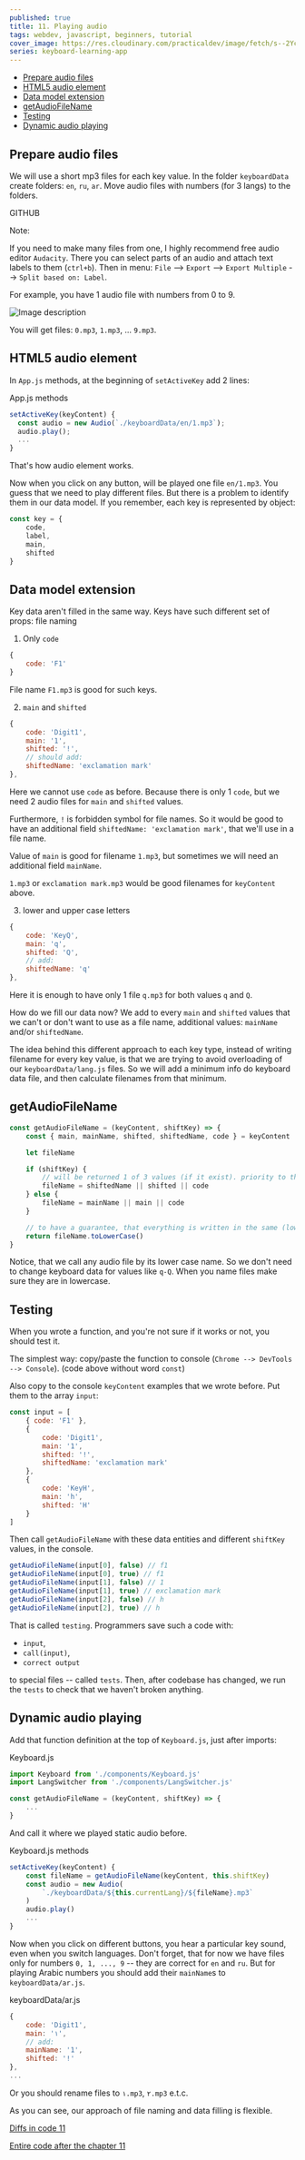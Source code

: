 ```yaml
---
published: true
title: 11. Playing audio
tags: webdev, javascript, beginners, tutorial
cover_image: https://res.cloudinary.com/practicaldev/image/fetch/s--2Ycgb9E_--/c_imagga_scale,f_auto,fl_progressive,h_420,q_auto,w_1000/https://dev-to-uploads.s3.amazonaws.com/uploads/articles/t7manuew9dwi5jlrf8p5.png
series: keyboard-learning-app
---
```


- [Prepare audio files](#prepare-audio-files)
- [HTML5 audio element](#html5-audio-element)
- [Data model extension](#data-model-extension)
- [getAudioFileName](#getaudiofilename)
- [Testing](#testing)
- [Dynamic audio playing](#dynamic-audio-playing)

## Prepare audio files

We will use a short mp3 files for each key value. In the folder `keyboardData` create folders: `en`, `ru`, `ar`. Move audio files with numbers (for 3 langs) to the folders.

GITHUB

Note:

If you need to make many files from one, I highly recommend free audio editor `Audacity`. There you can select parts of an audio and attach text labels to them (`ctrl+b`). Then in menu: `File` --> `Export` --> `Export Multiple` --> `Split based on: Label`.

For example, you have 1 audio file with numbers from 0 to 9.

![Image description](https://dev-to-uploads.s3.amazonaws.com/uploads/articles/lhdk124li854p0hi63od.png)

You will get files: `0.mp3`, `1.mp3`, ... `9.mp3`.

## HTML5 audio element

In `App.js` methods, at the beginning of `setActiveKey` add 2 lines:

App.js methods

```js
setActiveKey(keyContent) {
  const audio = new Audio(`./keyboardData/en/1.mp3`);
  audio.play();
  ...
}
```

That's how audio element works.

Now when you click on any button, will be played one file `en/1.mp3`. You guess that we need to play different files. But there is a problem to identify them in our data model. If you remember, each key is represented by object:

```javascript
const key = {
	code,
	label,
	main,
	shifted
}
```

## Data model extension

Key data aren't filled in the same way. Keys have such different set of props:
file naming

1. Only `code`

```js
{
	code: 'F1'
}
```

File name `F1.mp3` is good for such keys.

2. `main` and `shifted`

```js
{
	code: 'Digit1',
	main: '1',
	shifted: '!',
	// should add:
	shiftedName: 'exclamation mark'
},
```

Here we cannot use `code` as before. Because there is only 1 `code`, but we need 2 audio files for `main` and `shifted` values.

Furthermore, `!` is forbidden symbol for file names. So it would be good to have an additional field `shiftedName: 'exclamation mark'`, that we'll use in a file name.

Value of `main` is good for filename `1.mp3`, but sometimes we will need an additional field `mainName`.

`1.mp3` or `exclamation mark.mp3` would be good filenames for `keyContent` above.

3. lower and upper case letters

```js
{
	code: 'KeyQ',
	main: 'q',
	shifted: 'Q',
	// add:
	shiftedName: 'q'
},
```

Here it is enough to have only 1 file `q.mp3` for both values `q` and `Q`.

How do we fill our data now? We add to every `main` and `shifted` values that we can't or don't want to use as a file name, additional values: `mainName` and/or `shiftedName`.

The idea behind this different approach to each key type, instead of writing filename for every key value, is that we are trying to avoid overloading of our `keyboardData/lang.js` files. So we will add a minimum info do keyboard data file, and then calculate filenames from that minimum.

## getAudioFileName

```js
const getAudioFileName = (keyContent, shiftKey) => {
	const { main, mainName, shifted, shiftedName, code } = keyContent

	let fileName

	if (shiftKey) {
		// will be returned 1 of 3 values (if it exist). priority to the first one
		fileName = shiftedName || shifted || code
	} else {
		fileName = mainName || main || code
	}

	// to have a guarantee, that everything is written in the same (lower) case
	return fileName.toLowerCase()
}
```

Notice, that we call any audio file by its lower case name. So we don't need to change keyboard data for values like `q-Q`. When you name files make sure they are in lowercase.

## Testing

When you wrote a function, and you're not sure if it works or not, you should test it.

The simplest way: copy/paste the function to console (`Chrome --> DevTools --> Console`). (code above without word `const`)

Also copy to the console `keyContent` examples that we wrote before. Put them to the array `input`:

```js
const input = [
	{ code: 'F1' },
	{
		code: 'Digit1',
		main: '1',
		shifted: '!',
		shiftedName: 'exclamation mark'
	},
	{
		code: 'KeyH',
		main: 'h',
		shifted: 'H'
	}
]
```

Then call `getAudioFileName` with these data entities and different `shiftKey` values, in the console.

```js
getAudioFileName(input[0], false) // f1
getAudioFileName(input[0], true) // f1
getAudioFileName(input[1], false) // 1
getAudioFileName(input[1], true) // exclamation mark
getAudioFileName(input[2], false) // h
getAudioFileName(input[2], true) // h
```

That is called `testing`. Programmers save such a code with:

- `input`,
- `call(input)`,
- `correct output`

to special files -- called `tests`. Then, after codebase has changed, we run the `tests` to check that we haven't broken anything.

## Dynamic audio playing

Add that function definition at the top of `Keyboard.js`, just after imports:

Keyboard.js

```js
import Keyboard from './components/Keyboard.js'
import LangSwitcher from './components/LangSwitcher.js'

const getAudioFileName = (keyContent, shiftKey) => {
	...
}
```

And call it where we played static audio before.

Keyboard.js methods

```js
setActiveKey(keyContent) {
	const fileName = getAudioFileName(keyContent, this.shiftKey)
	const audio = new Audio(
		`./keyboardData/${this.currentLang}/${fileName}.mp3`
	)
	audio.play()
	...
}
```

Now when you click on different buttons, you hear a particular key sound, even when you switch languages. Don't forget, that for now we have files only for numbers `0, 1, ..., 9` -- they are correct for `en` and `ru`. But for playing Arabic numbers you should add their `mainName`s to `keyboardData/ar.js`.

keyboardData/ar.js

```js
{
	code: 'Digit1',
	main: '١',
	// add:
	mainName: '1',
	shifted: '!'
},
...

```

Or you should rename files to `١.mp3`, `٢.mp3` e.t.c.

As you can see, our approach of file naming and data filling is flexible.

[Diffs in code 11](https://github.com/ApayRus/keyboard/commit/c9521ff9bb79f8d8c10db7066c09f1dfc9461e6f)

[Entire code after the chapter 11](https://github.com/ApayRus/keyboard/tree/11.-Playing-audio-)
